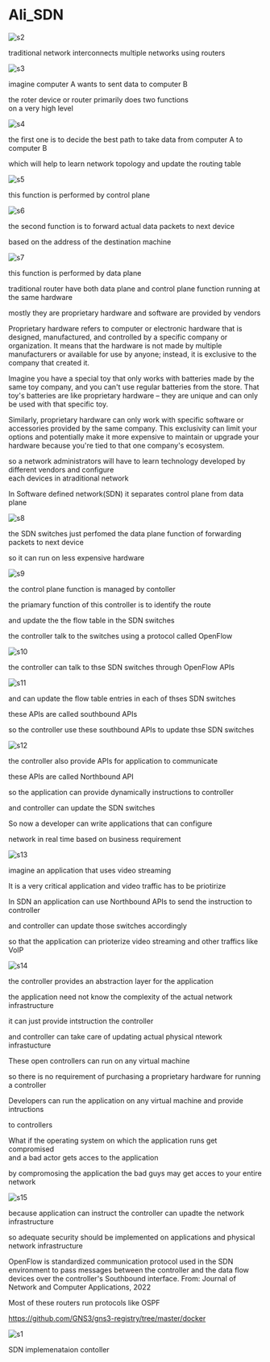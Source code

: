 # Ali_SDN

![s2](https://github.com/C191068/Ali_SDN/assets/89090776/d78fc224-3f94-49ff-aef9-2476145e0d72)

traditional network interconnects multiple networks using routers <br>

![s3](https://github.com/C191068/Ali_SDN/assets/89090776/61992f08-f2a3-410e-8bd5-a75b3c31bd8c)

imagine computer A wants to sent data to computer B

the roter device or router primarily does two functions <br>
 on a very high level <br>

 ![s4](https://github.com/C191068/Ali_SDN/assets/89090776/f54a33bd-b6d5-40a6-9a6f-213b0661b446)

 the first one is to decide the best path to take data from computer A to computer B <br>

which will help to learn network topology and update the routing table <br>

![s5](https://github.com/C191068/Ali_SDN/assets/89090776/904ed5ea-75cd-4486-808c-22f76e5e048d)


this function is performed by control plane <br>


![s6](https://github.com/C191068/Ali_SDN/assets/89090776/baef3762-8724-4b80-9c38-e737dc6c568f)

the second function is to forward actual data packets to next device <br>

based on the address of the destination machine <br>


![s7](https://github.com/C191068/Ali_SDN/assets/89090776/936bd139-fb6f-4d33-9eb4-1eacda171045)

this function is performed by data plane <br>

traditional router have both data plane and control plane function running at the same hardware <br>

mostly they are proprietary hardware and software are provided by vendors <br>

Proprietary hardware refers to computer or electronic hardware that is designed, manufactured, and controlled by a specific company or organization. It means that the hardware is not made by multiple manufacturers or available for use by anyone; instead, it is exclusive to the company that created it.<br>

Imagine you have a special toy that only works with batteries made by the same toy company, and you can't use regular batteries from the store. That toy's batteries are like proprietary hardware – they are unique and can only be used with that specific toy.<br>

Similarly, proprietary hardware can only work with specific software or accessories provided by the same company. This exclusivity can limit your options and potentially make it more expensive to maintain or upgrade your hardware because you're tied to that one company's ecosystem.<br>


so a network administrators will have to learn technology developed by different vendors and configure  <br>
each devices in atraditional network <br>


In Software defined network(SDN) it separates control plane from data plane <br>


![s8](https://github.com/C191068/Ali_SDN/assets/89090776/7c3b543e-6b22-40f6-ab2a-ad5b0c650006)


the SDN switches just perfomed the data plane function of forwarding packets to next device  <br>

so it can run on less expensive hardware <br>

![s9](https://github.com/C191068/Ali_SDN/assets/89090776/a42721c8-6de0-4623-97fb-32c14d313d67)

the control plane function is managed by contoller <br>

the priamary function of this controller is to identify the route <br>

and update the the flow table in the SDN switches <br>

the controller talk to the switches using a protocol called OpenFlow <br>


![s10](https://github.com/C191068/Ali_SDN/assets/89090776/802ad479-60a1-4845-9f62-67d6f9c9e927)

the controller can talk to thse SDN switches through OpenFlow APIs <br>


![s11](https://github.com/C191068/Ali_SDN/assets/89090776/f33a6630-67f3-46dc-8861-58c12f65fca5)


and can update the flow table entries in each of thses SDN switches <br>


these APIs are called southbound APIs <br>


so the controller use these southbound APIs to update thse SDN switches <br>



![s12](https://github.com/C191068/Ali_SDN/assets/89090776/51dfd162-341d-4d24-a494-d19434e690c5)


the controller also provide APIs for application to communicate <br>




these APIs are called Northbound API <br>



so the application can provide dynamically instructions to controller <br>

and controller can update the SDN switches <br>


So now a developer can write applications that can configure <br>

network in real time based on business requirement <br>


![s13](https://github.com/C191068/Ali_SDN/assets/89090776/46a5fbb9-0638-4e8c-ba88-759eeb2b8751)

imagine an application that uses video streaming <br>

It is a very critical application and video traffic has to be priotirize <br>


In SDN an application can use Northbound APIs to send the instruction to controller<br>

and controller can update those switches accordingly <br>

so that the application can prioterize video streaming and other traffics like VoIP <br>

![s14](https://github.com/C191068/Ali_SDN/assets/89090776/fc711242-3764-42be-88e3-23ac216b8ee5)

the controller provides an abstraction layer for the application <br>

the application need not know the complexity of the actual network infrastructure <br>

it can just provide intstruction the controller <br>

and controller can take care of updating actual physical ntework infrastucture <br>

These open controllers can run on any virtual machine <br>

so there is no requirement of purchasing a proprietary hardware for running a controller <br>

Developers can run the application on any virtual machine and provide intructions <br>

to controllers <br>


What if the operating system on which the application runs get compromised  <br>
and a bad actor gets acces to the application <br>

by compromosing the application the bad guys may get acces to your entire network <br>


![s15](https://github.com/C191068/Ali_SDN/assets/89090776/f11a2091-a3b9-479d-903e-d7ff57854b76)



because application can instruct the controller can upadte the network infrastructure <br>

so adequate security should be implemented on applications and physical network infrastructure <br>

OpenFlow is standardized communication protocol used in the SDN environment to pass messages between the controller and the data flow devices over the controller's Southbound interface. From: Journal of Network and Computer Applications, 2022












































Most of these routers run protocols like OSPF <br>















 

 


















https://github.com/GNS3/gns3-registry/tree/master/docker

![s1](https://github.com/C191068/Ali_SDN/assets/89090776/5778b935-6fdd-4d82-adcd-63b0d2a86f05)


SDN implemenataion contoller <br>



